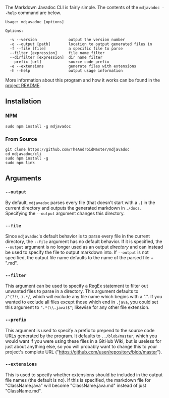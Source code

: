 The Markdown Javadoc CLI is fairly simple. The contents of the `mdjavadoc --help` command are below.

```
Usage: mdjavadoc [options]

Options:

  -v --version				output the version number
  -o --output [path]		location to output generated files in
  -f --file [file]			a specific file to parse
  --filter [expression]		file name filter
  --dirfilter [expression]	dir name filter
  --prefix [url]			source code prefix
  -e --extensions			generate files with extensions
  -h --help					output usage information
```

More information about this program and how it works can be found in the [project README](https://jfenn.me/redirects/?t=github&d=mdjavadoc).

## Installation

### NPM

```shell
sudo npm install -g mdjavadoc
```

### From Source

```shell
git clone https://github.com/TheAndroidMaster/mdjavadoc
cd mdjavadoc/cli
sudo npm install -g
sudo npm link
```

## Arguments

### `--output`

By default, `mdjavadoc` parses every file (that doesn't start with a `.`) in the current directory and outputs the generated markdown in `./docs`. Specifying the `--output` argument changes this directory.

### `--file`

Since `mdjavadoc`'s default behavior is to parse every file in the current directory, the `--file` argument has no default behavior. If it is specified, the `--output` argument is no longer used as an output *directory* and can instead be used to specify the file to output markdown into. If `--output` is not specified, the output file name defaults to the name of the parsed file + ".md".

### `--filter`

This argument can be used to specify a RegEx statement to filter out unwanted files to parse in a directory. This argument defaults to `/^(?!\.).*/`, which will exclude any file name which begins with a ".". If you wanted to exclude all files except those which end in `.java`, you could set this argument to `".*(\\.java)$"`; likewise for any other file extension.

### `--prefix`

This argument is used to specify a prefix to prepend to the source code URLs generated by the program. It defaults to `../blob/master`, which you would want if you were using these files in a GitHub Wiki, but is useless for just about anything else, so you will probably want to change this to your project's complete URL ("https://github.com/user/repository/blob/master").

### `--extensions`

This is used to specify whether extensions should be included in the output file names (the default is no). If this is specified, the markdown file for "ClassName.java" will become "ClassName.java.md" instead of just "ClassName.md".
